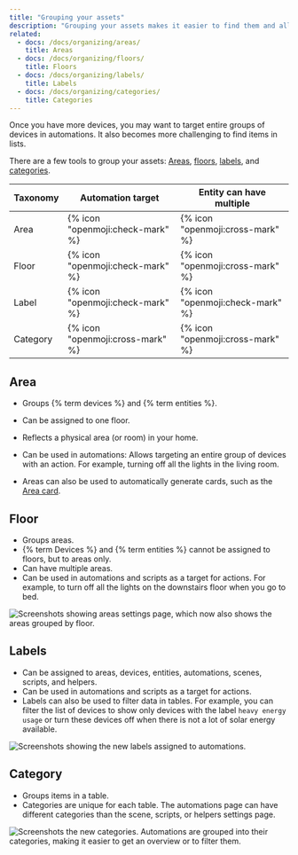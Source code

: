```yaml
---
title: "Grouping your assets"
description: "Grouping your assets makes it easier to find them and allows you to target groups in automations."
related:
  - docs: /docs/organizing/areas/
    title: Areas
  - docs: /docs/organizing/floors/
    title: Floors
  - docs: /docs/organizing/labels/
    title: Labels
  - docs: /docs/organizing/categories/
    title: Categories
---
```


Once you have more devices, you may want to target entire groups of devices in automations. It also becomes more challenging to find items in lists.

There are a few tools to group your assets: [Areas](#areas), [floors](#floors), [labels](#labels), and [categories](#categories).

| Taxonomy | Automation target                | Entity can have multiple         |
| -------- | -------------------------------- | -------------------------------- |
| Area     | {% icon "openmoji:check-mark" %} | {% icon "openmoji:cross-mark" %} |
| Floor    | {% icon "openmoji:check-mark" %} | {% icon "openmoji:cross-mark" %} |
| Label    | {% icon "openmoji:check-mark" %} | {% icon "openmoji:check-mark" %} |
| Category | {% icon "openmoji:cross-mark" %} | {% icon "openmoji:cross-mark" %} |

## Area

- Groups {% term devices %} and {% term entities %}.
- Can be assigned to one floor.
- Reflects a physical area (or room) in your home.
- Can be used in automations: Allows targeting an entire group of devices with an action. For example, turning off all the lights in the living room.

- Areas can also be used to automatically generate cards, such as the [Area card](/dashboards/area/).

## Floor

- Groups areas.
- {% term Devices %} and {% term entities %} cannot be assigned to floors, but to areas only.
- Can have multiple areas.
- Can be used in automations and scripts as a target for actions. For example, to turn off all the lights on the downstairs floor when you go to bed.

<img class="no-shadow" src='/images/organizing/floors.png' alt='Screenshots showing areas settings page, which now also shows the areas grouped by floor.'>

## Labels

- Can be assigned to areas, devices, entities, automations, scenes, scripts, and helpers.
- Can be used in automations and scripts as a target for actions.
- Labels can also be used to filter data in tables. For example, you can filter the list of devices to show only devices with the label `heavy energy usage` or turn these devices off when there is not a lot of solar energy available.

<img class="no-shadow" src='/images/organizing/labels.png' alt='Screenshots showing the new labels assigned to automations.'>

## Category

- Groups items in a table.
- Categories are unique for each table. The automations page can have different categories than the scene, scripts, or helpers settings page.

<img class="no-shadow" src='/images/organizing/categories.png' alt='Screenshots the new categories. Automations are grouped into their categories, making it easier to get an overview or to filter them.'>
